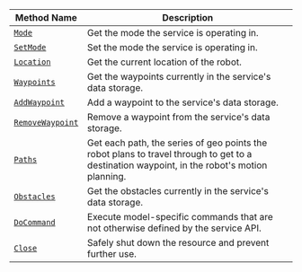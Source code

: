 <!-- prettier-ignore -->
Method Name | Description
----------- | -----------
[`Mode`](/mobility/navigation/#mode) | Get the mode the service is operating in.
[`SetMode`](/mobility/navigation/#setmode) | Set the mode the service is operating in.
[`Location`](/mobility/navigation/#location) | Get the current location of the robot.
[`Waypoints`](/mobility/navigation/#waypoints) | Get the waypoints currently in the service's data storage.
[`AddWaypoint`](/mobility/navigation/#addwaypoint) | Add a waypoint to the service's data storage.
[`RemoveWaypoint`](/mobility/navigation/#removewaypoint) | Remove a waypoint from the service's data storage.
[`Paths`](/mobility/navigation/#paths) | Get each path, the series of geo points the robot plans to travel through to get to a destination waypoint, in the robot's motion planning.
[`Obstacles`](/mobility/navigation/#obstacles) | Get the obstacles currently in the service's data storage.
[`DoCommand`](/mobility/navigation/#docommand) | Execute model-specific commands that are not otherwise defined by the service API.
[`Close`](/mobility/navigation/#close) | Safely shut down the resource and prevent further use.
